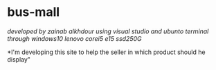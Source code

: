 # bus-mall

*developed by zainab alkhdour using visual studio and ubunto terminal through windows10 lenovo corei5 e15 ssd250G*

*I'm developing this site to help the seller in which product should he display"
